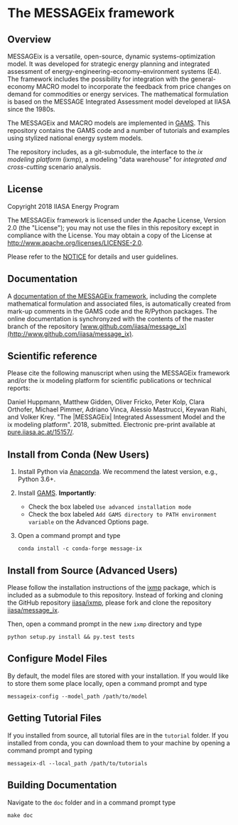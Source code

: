 # The MESSAGEix framework

## Overview

MESSAGEix is a versatile, open-source, dynamic systems-optimization model.  It
was developed for strategic energy planning and integrated assessment of
energy-engineering-economy-environment systems (E4).  The framework includes the
possibility for integration with the general-economy MACRO model to incorporate
the feedback from price changes on demand for commodities or energy services.
The mathematical formulation is based on the MESSAGE Integrated Assessment model
developed at IIASA since the 1980s.

The MESSAGEix and MACRO models are implemented in [GAMS](http://www.gams.com).
This repository contains the GAMS code and a number of tutorials and examples
using stylized national energy system models.

The repository includes, as a git-submodule, the interface to the *ix modeling
platform* (ixmp), a modeling "data warehouse" for *integrated and cross-cutting*
scenario analysis.


## License

Copyright 2018 IIASA Energy Program

The MESSAGEix framework is licensed under the Apache License, Version 2.0 (the
"License"); you may not use the files in this repository except in compliance
with the License.  You may obtain a copy of the License at
<http://www.apache.org/licenses/LICENSE-2.0>.

Please refer to the [NOTICE](NOTICE.rst) for details and user guidelines.


## Documentation

A [documentation of the MESSAGEix framework](http://MESSAGEix.iiasa.ac.at/),
including the complete mathematical formulation and associated files, is
automatically created from mark-up comments in the GAMS code and the R/Python
packages.  The online documentation is synchronyzed with the contents of the
master branch of the repository
[www.github.com/iiasa/message_ix](http://www.github.com/iiasa/message_ix).


## Scientific reference

Please cite the following manuscript when using the MESSAGEix framework and/or
the ix modeling platform for scientific publications or technical reports:

  Daniel Huppmann, Matthew Gidden, Oliver Fricko, Peter Kolp, Clara Orthofer,
  Michael Pimmer, Adriano Vinca, Alessio Mastrucci, Keywan Riahi, and Volker
  Krey.  "The |MESSAGEix| Integrated Assessment Model and the ix modeling
  platform". 2018, submitted.  Electronic pre-print available at
  [pure.iiasa.ac.at/15157/](https://pure.iiasa.ac.at/15157/).



## Install from Conda (New Users)

1. Install Python via [Anaconda](https://www.continuum.io/downloads). We
   recommend the latest version, e.g., Python 3.6+.
   
2. Install [GAMS](https://www.gams.com/download/). **Importantly**:

   - Check the box labeled `Use advanced installation mode`
   - Check the box labeled `Add GAMS directory to PATH environment variable` on
     the Advanced Options page.
   
3. Open a command prompt and type

    ```
    conda install -c conda-forge message-ix
    ```


## Install from Source (Advanced Users)

Please follow the installation instructions of the
[ixmp](https://github.com/iiasa/ixmp#install-from-source-advanced-users)
package, which is included as a submodule to this repository.  Instead of
forking and cloning the GitHub repository
[iiasa/ixmp](https://www.github.com/iiasa/ixmp), please fork and clone the
repository [iiasa/message_ix](http://www.github.com/iiasa/message_ix).

Then, open a command prompt in the new `ixmp` directory and type

   ```
   python setup.py install && py.test tests
   ```

## Configure Model Files

By default, the model files are stored with your installation. If you would like
to store them some place locally, open a command prompt and type

   ```
   messageix-config --model_path /path/to/model
   ```
   
## Getting Tutorial Files

If you installed from source, all tutorial files are in the `tutorial`
folder. If you installed from conda, you can download them to your machine by
opening a command prompt and typing

   ```
   messageix-dl --local_path /path/to/tutorials
   ```

## Building Documentation

Navigate to the `doc` folder and in a command prompt type

   ```
   make doc
   ```

